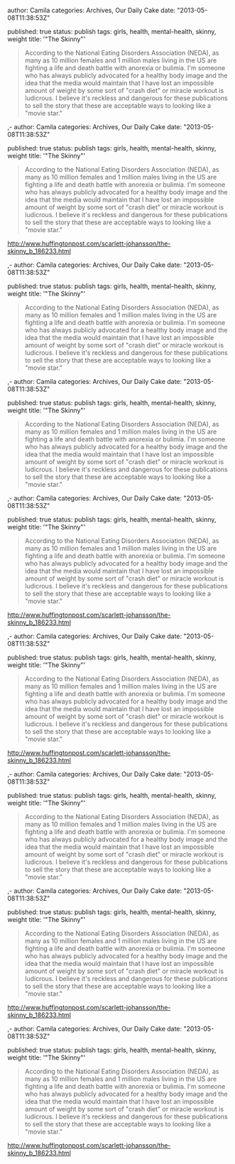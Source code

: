 
author: Camila
categories: Archives, Our Daily Cake
date: "2013-05-08T11:38:53Z"
 
published: true
status: publish
tags: girls, health, mental-health, skinny, weight
title: '"The Skinny"'


<blockquote>According to the National Eating Disorders Association (NEDA), as many as 10 million females and 1 million males living in the US are fighting a life and death battle with anorexia or bulimia. I'm someone who has always publicly advocated for a healthy body image and the idea that the media would maintain that I have lost an impossible amount of weight by some sort of "crash diet" or miracle workout is ludicrous. I believe it's reckless and dangerous for these publications to sell the story that these are acceptable ways to looking like a "movie star."</p></blockquote>,-
author: Camila
categories: Archives, Our Daily Cake
date: "2013-05-08T11:38:53Z"
 
published: true
status: publish
tags: girls, health, mental-health, skinny, weight
title: '"The Skinny"'


<blockquote>According to the National Eating Disorders Association (NEDA), as many as 10 million females and 1 million males living in the US are fighting a life and death battle with anorexia or bulimia. I'm someone who has always publicly advocated for a healthy body image and the idea that the media would maintain that I have lost an impossible amount of weight by some sort of "crash diet" or miracle workout is ludicrous. I believe it's reckless and dangerous for these publications to sell the story that these are acceptable ways to looking like a "movie star."</p></blockquote>
<p><a href="http://www.huffingtonpost.com/scarlett-johansson/the-skinny_b_186233.html" target="_blank">http://www.huffingtonpost.com/scarlett-johansson/the-skinny_b_186233.html</a></p>,-
author: Camila
categories: Archives, Our Daily Cake
date: "2013-05-08T11:38:53Z"
 
published: true
status: publish
tags: girls, health, mental-health, skinny, weight
title: '"The Skinny"'


<blockquote>According to the National Eating Disorders Association (NEDA), as many as 10 million females and 1 million males living in the US are fighting a life and death battle with anorexia or bulimia. I'm someone who has always publicly advocated for a healthy body image and the idea that the media would maintain that I have lost an impossible amount of weight by some sort of "crash diet" or miracle workout is ludicrous. I believe it's reckless and dangerous for these publications to sell the story that these are acceptable ways to looking like a "movie star."</p></blockquote>,-
author: Camila
categories: Archives, Our Daily Cake
date: "2013-05-08T11:38:53Z"
 
published: true
status: publish
tags: girls, health, mental-health, skinny, weight
title: '"The Skinny"'


<blockquote>According to the National Eating Disorders Association (NEDA), as many as 10 million females and 1 million males living in the US are fighting a life and death battle with anorexia or bulimia. I'm someone who has always publicly advocated for a healthy body image and the idea that the media would maintain that I have lost an impossible amount of weight by some sort of "crash diet" or miracle workout is ludicrous. I believe it's reckless and dangerous for these publications to sell the story that these are acceptable ways to looking like a "movie star."</p></blockquote>,-
author: Camila
categories: Archives, Our Daily Cake
date: "2013-05-08T11:38:53Z"
 
published: true
status: publish
tags: girls, health, mental-health, skinny, weight
title: '"The Skinny"'


<blockquote>According to the National Eating Disorders Association (NEDA), as many as 10 million females and 1 million males living in the US are fighting a life and death battle with anorexia or bulimia. I'm someone who has always publicly advocated for a healthy body image and the idea that the media would maintain that I have lost an impossible amount of weight by some sort of "crash diet" or miracle workout is ludicrous. I believe it's reckless and dangerous for these publications to sell the story that these are acceptable ways to looking like a "movie star."</p></blockquote>
<p><a href="http://www.huffingtonpost.com/scarlett-johansson/the-skinny_b_186233.html" target="_blank">http://www.huffingtonpost.com/scarlett-johansson/the-skinny_b_186233.html</a></p>,-
author: Camila
categories: Archives, Our Daily Cake
date: "2013-05-08T11:38:53Z"
 
published: true
status: publish
tags: girls, health, mental-health, skinny, weight
title: '"The Skinny"'


<blockquote>According to the National Eating Disorders Association (NEDA), as many as 10 million females and 1 million males living in the US are fighting a life and death battle with anorexia or bulimia. I'm someone who has always publicly advocated for a healthy body image and the idea that the media would maintain that I have lost an impossible amount of weight by some sort of "crash diet" or miracle workout is ludicrous. I believe it's reckless and dangerous for these publications to sell the story that these are acceptable ways to looking like a "movie star."</p></blockquote>
<p><a href="http://www.huffingtonpost.com/scarlett-johansson/the-skinny_b_186233.html" target="_blank">http://www.huffingtonpost.com/scarlett-johansson/the-skinny_b_186233.html</a></p>,-
author: Camila
categories: Archives, Our Daily Cake
date: "2013-05-08T11:38:53Z"
 
published: true
status: publish
tags: girls, health, mental-health, skinny, weight
title: '"The Skinny"'


<blockquote>According to the National Eating Disorders Association (NEDA), as many as 10 million females and 1 million males living in the US are fighting a life and death battle with anorexia or bulimia. I'm someone who has always publicly advocated for a healthy body image and the idea that the media would maintain that I have lost an impossible amount of weight by some sort of "crash diet" or miracle workout is ludicrous. I believe it's reckless and dangerous for these publications to sell the story that these are acceptable ways to looking like a "movie star."</p></blockquote>,-
author: Camila
categories: Archives, Our Daily Cake
date: "2013-05-08T11:38:53Z"
 
published: true
status: publish
tags: girls, health, mental-health, skinny, weight
title: '"The Skinny"'


<blockquote>According to the National Eating Disorders Association (NEDA), as many as 10 million females and 1 million males living in the US are fighting a life and death battle with anorexia or bulimia. I'm someone who has always publicly advocated for a healthy body image and the idea that the media would maintain that I have lost an impossible amount of weight by some sort of "crash diet" or miracle workout is ludicrous. I believe it's reckless and dangerous for these publications to sell the story that these are acceptable ways to looking like a "movie star."</p></blockquote>
<p><a href="http://www.huffingtonpost.com/scarlett-johansson/the-skinny_b_186233.html" target="_blank">http://www.huffingtonpost.com/scarlett-johansson/the-skinny_b_186233.html</a></p>,-
author: Camila
categories: Archives, Our Daily Cake
date: "2013-05-08T11:38:53Z"
 
published: true
status: publish
tags: girls, health, mental-health, skinny, weight
title: '"The Skinny"'


<blockquote>According to the National Eating Disorders Association (NEDA), as many as 10 million females and 1 million males living in the US are fighting a life and death battle with anorexia or bulimia. I'm someone who has always publicly advocated for a healthy body image and the idea that the media would maintain that I have lost an impossible amount of weight by some sort of "crash diet" or miracle workout is ludicrous. I believe it's reckless and dangerous for these publications to sell the story that these are acceptable ways to looking like a "movie star."</p></blockquote>
<p><a href="http://www.huffingtonpost.com/scarlett-johansson/the-skinny_b_186233.html" target="_blank">http://www.huffingtonpost.com/scarlett-johansson/the-skinny_b_186233.html</a></p>

